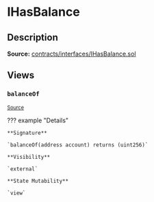 # IHasBalance

## Description

**Source:** [contracts/interfaces/IHasBalance.sol](https://github.com/Synthetixio/synthetix/tree/v2.32.1-beta/contracts/interfaces/IHasBalance.sol)

## Views

### `balanceOf`

<sub>[Source](https://github.com/Synthetixio/synthetix/tree/v2.32.1-beta/contracts/interfaces/IHasBalance.sol#L7)</sub>

??? example "Details"

    **Signature**

    `balanceOf(address account) returns (uint256)`

    **Visibility**

    `external`

    **State Mutability**

    `view`
